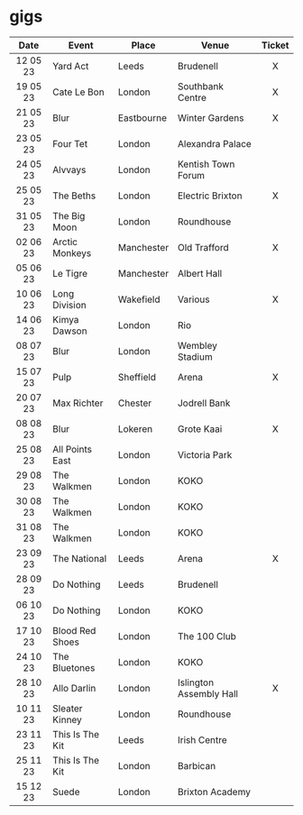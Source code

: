 # gigs
|Date|Event|Place|Venue|Ticket|
|:--:|-----|----|-----|:----:|
|12 05 23|Yard Act|Leeds|Brudenell|X|
|19 05 23|Cate Le Bon|London|Southbank Centre|X|
|21 05 23|Blur|Eastbourne|Winter Gardens|X|
|23 05 23|Four Tet|London|Alexandra Palace||
|24 05 23|Alvvays|London|Kentish Town Forum|
|25 05 23|The Beths|London|Electric Brixton|X|
|31 05 23|The Big Moon|London|Roundhouse|
|02 06 23|Arctic Monkeys|Manchester|Old Trafford|X|
|05 06 23|Le Tigre|Manchester|Albert Hall|
|10 06 23|Long Division|Wakefield|Various|X|
|14 06 23|Kimya Dawson|London|Rio||
|08 07 23|Blur|London|Wembley Stadium|
|15 07 23|Pulp|Sheffield|Arena|X|
|20 07 23|Max Richter|Chester|Jodrell Bank|
|08 08 23|Blur|Lokeren|Grote Kaai|X|
|25 08 23|All Points East|London|Victoria Park|
|29 08 23|The Walkmen|London|KOKO|
|30 08 23|The Walkmen|London|KOKO|
|31 08 23|The Walkmen|London|KOKO|
|23 09 23|The National|Leeds|Arena|X|
|28 09 23|Do Nothing|Leeds|Brudenell|
|06 10 23|Do Nothing|London|KOKO|
|17 10 23|Blood Red Shoes|London|The 100 Club|
|24 10 23|The Bluetones|London|KOKO|
|28 10 23|Allo Darlin|London|Islington Assembly Hall|X|
|10 11 23|Sleater Kinney|London|Roundhouse|
|23 11 23|This Is The Kit|Leeds|Irish Centre|
|25 11 23|This Is The Kit|London|Barbican|
|15 12 23|Suede|London|Brixton Academy|
